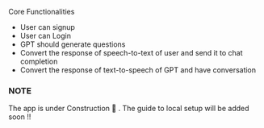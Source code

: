 Core Functionalities
  - User can signup
  - User can Login
  - GPT should generate questions
  - Convert the response of speech-to-text of user and send it to chat completion
  - Convert the response of text-to-speech of GPT and have conversation

### NOTE
  The app is under Construction 🚧 . The guide to local setup will be added soon !!

